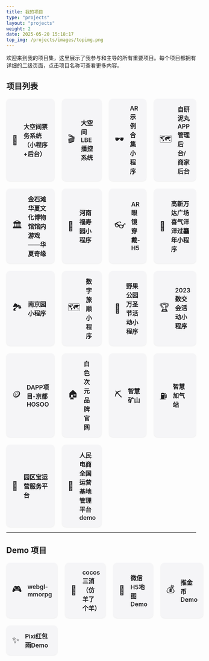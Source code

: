 ```yaml
---
title: 我的项目
type: "projects"
layout: "projects"
weight: 2
date: 2025-05-20 15:18:17
top_img: /projects/images/topimg.png
---
```


欢迎来到我的项目集，这里展示了我参与和主导的所有重要项目。每个项目都拥有详细的二级页面，点击项目名称可查看更多内容。

## 项目列表

<div class="project-grid">
  <a href="/projects/大空间票务系统" class="project-card">
    <div class="project-icon">🎫</div>
    <div class="project-title">大空间票务系统（小程序+后台）</div>
  </a>
  <a href="/projects/大空间LBE播控系统" class="project-card">
    <div class="project-icon">🎬</div>
    <div class="project-title">大空间LBE播控系统</div>
  </a>
  <a href="/projects/AR示例合集小程序" class="project-card">
    <div class="project-icon">🕶️</div>
    <div class="project-title">AR示例合集小程序</div>
  </a>
  <a href="/projects/自研泥丸APP管理后台商家后台" class="project-card">
    <div class="project-icon">🗺️</div>
    <div class="project-title">自研泥丸APP管理后台/商家后台</div>
  </a>
  <a href="/projects/金石滩华夏文化博物馆馆内游戏——华夏奇缘" class="project-card">
    <div class="project-icon">🏛️</div>
    <div class="project-title">金石滩华夏文化博物馆馆内游戏——华夏奇缘</div>
  </a>
  <a href="/projects/河南福寿园小程序" class="project-card">
    <div class="project-icon">🌳</div>
    <div class="project-title">河南福寿园小程序</div>
  </a>
  <a href="/projects/AR眼镜穿戴-H5" class="project-card">
    <div class="project-icon">👓</div>
    <div class="project-title">AR眼镜穿戴-H5</div>
  </a>
  <a href="/projects/高新万达广场喜气洋洋过龘年小程序" class="project-card">
    <div class="project-icon">🧧</div>
    <div class="project-title">高新万达广场喜气洋洋过龘年小程序</div>
  </a>
  <a href="/projects/南京园小程序" class="project-card">
    <div class="project-icon">🏞️</div>
    <div class="project-title">南京园小程序</div>
  </a>
  <a href="/projects/数字旅顺小程序" class="project-card">
    <div class="project-icon">🗺️</div>
    <div class="project-title">数字旅顺小程序</div>
  </a>
  <a href="/projects/野果公园万圣节活动小程序" class="project-card">
    <div class="project-icon">🎃</div>
    <div class="project-title">野果公园万圣节活动小程序</div>
  </a>
  <a href="/projects/2023数交会活动小程序" class="project-card">
    <div class="project-icon">🏆</div>
    <div class="project-title">2023数交会活动小程序</div>
  </a>
  <a href="/projects/DAPP项目-京都HOSOO" class="project-card">
    <div class="project-icon">🪙</div>
    <div class="project-title">DAPP项目-京都HOSOO</div>
  </a>
  <a href="/projects/白色次元品牌官网" class="project-card">
    <div class="project-icon">🏠</div>
    <div class="project-title">白色次元品牌官网</div>
  </a>
  <a href="/projects/智慧矿山" class="project-card">
    <div class="project-icon">⛏️</div>
    <div class="project-title">智慧矿山</div>
  </a>
  <a href="/projects/智慧加气站" class="project-card">
    <div class="project-icon">⛽</div>
    <div class="project-title">智慧加气站</div>
  </a>
  <a href="/projects/园区宝运营服务平台" class="project-card">
    <div class="project-icon">🏢</div>
    <div class="project-title">园区宝运营服务平台</div>
  </a>
  <a href="/projects/人民电商全国运营基地管理平台demo" class="project-card">
    <div class="project-icon">🛒</div>
    <div class="project-title">人民电商全国运营基地管理平台demo</div>
  </a>
</div>

---

## Demo 项目

<div class="project-grid">
  <a href="/projects/webgl-mmorpg" class="project-card">
    <div class="project-icon">🎮</div>
    <div class="project-title">webgl-mmorpg</div>
  </a>
  <a href="/projects/cocos三消（仿羊了个羊）" class="project-card">
    <div class="project-icon">🐑</div>
    <div class="project-title">cocos三消（仿羊了个羊）</div>
  </a>
  <a href="/projects/微信H5地图Demo" class="project-card">
    <div class="project-icon">📍</div>
    <div class="project-title">微信H5地图Demo</div>
  </a>
  <a href="/projects/推金币Demo" class="project-card">
    <div class="project-icon">💰</div>
    <div class="project-title">推金币Demo</div>
  </a>
  <a href="/projects/Pixi红包雨Demo" class="project-card">
    <div class="project-icon">✨</div>
    <div class="project-title">Pixi红包雨Demo</div>
  </a>
</div>

<style>
.project-grid {
  display: grid;
  grid-template-columns: repeat(4, 1fr);
  gap: 20px;
  margin-top: 20px;
}

.project-card {
  display: flex;
  align-items: center;
  padding: 15px;
  border-radius: 10px;
  background-color: #f5f5f7; /* Apple-like light background */
  text-decoration: none;
  color: #1d1d1f; /* Apple-like dark text */
  transition: transform 0.2s ease-in-out, box-shadow 0.2s ease-in-out;
  box-shadow: 0 1px 3px rgba(0,0,0,0.08);
}

.project-card:hover {
  transform: translateY(-5px);
  box-shadow: 0 4px 12px rgba(0,0,0,0.1);
}

.project-icon {
  font-size: 24px;
  margin-right: 15px;
}

.project-title {
  font-size: 16px;
  font-weight: 600; /* Semi-bold like Apple */
}
</style>
